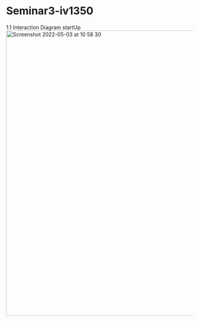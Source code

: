 # Seminar3-iv1350

1.1 Interaction Diagram startUp
<img width="770" alt="Screenshot 2022-05-03 at 10 58 30" src="https://user-images.githubusercontent.com/100201381/166428102-d1f3a82b-bbd6-4ee2-be07-5a1e7f41c9b6.png">
